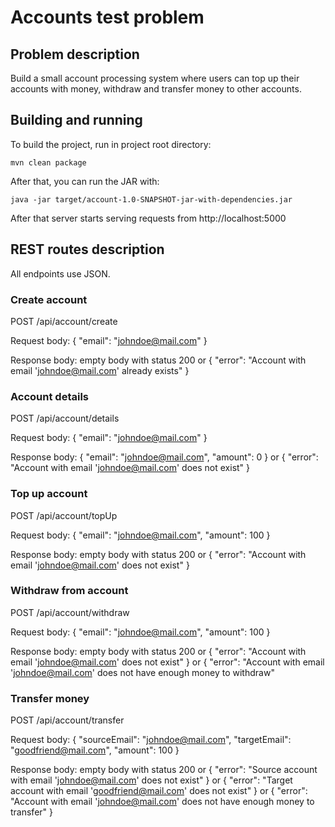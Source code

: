 # Accounts test problem

## Problem description

Build a small account processing system where users can top up their accounts with money,
withdraw and transfer money to other accounts.

## Building and running

To build the project, run in project root directory:

```shell script
mvn clean package
```

After that, you can run the JAR with:

```shell script
java -jar target/account-1.0-SNAPSHOT-jar-with-dependencies.jar
```

After that server starts serving requests from http://localhost:5000

## REST routes description

All endpoints use JSON.

### Create account
POST /api/account/create

Request body:
{ "email": "johndoe@mail.com" }

Response body:
empty body with status 200 or
{ "error": "Account with email 'johndoe@mail.com' already exists" }

### Account details
POST /api/account/details

Request body:
{ "email": "johndoe@mail.com" }

Response body:
{ "email": "johndoe@mail.com", "amount": 0 } or
{ "error": "Account with email 'johndoe@mail.com' does not exist" }

### Top up account
POST /api/account/topUp

Request body:
{ "email": "johndoe@mail.com", "amount": 100 }

Response body:
empty body with status 200 or
{ "error": "Account with email 'johndoe@mail.com' does not exist" }

### Withdraw from account
POST /api/account/withdraw

Request body:
{ "email": "johndoe@mail.com", "amount": 100 }

Response body:
empty body with status 200 or 
{ "error": "Account with email 'johndoe@mail.com' does not exist" } or
{ "error": "Account with email 'johndoe@mail.com' does not have enough money to withdraw"

### Transfer money
POST /api/account/transfer

Request body:
{ "sourceEmail": "johndoe@mail.com", "targetEmail": "goodfriend@mail.com", "amount": 100 }

Response body:
empty body with status 200 or
{ "error": "Source account with email 'johndoe@mail.com' does not exist" } or
{ "error": "Target account with email 'goodfriend@mail.com' does not exist" } or
{ "error": "Account with email 'johndoe@mail.com' does not have enough money to transfer" }
